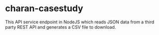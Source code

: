 # charan-casestudy
This API service endpoint in NodeJS which reads JSON data from a third party REST API and generates a CSV file to download.
